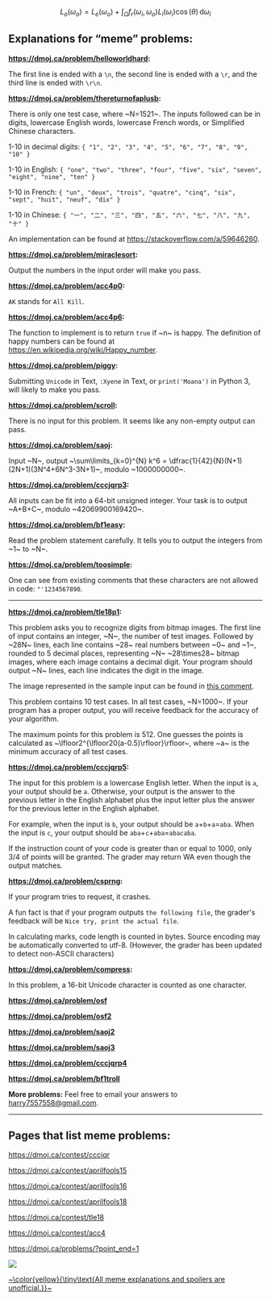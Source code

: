 $$L_o(\omega_o)=L_e(\omega_o)+\int_\Omega f_r(\omega_i,\omega_o)L_i(\omega_i)\cos(\theta)\,\mathrm{d}\omega_i$$

## Explanations for “meme” problems:

**https://dmoj.ca/problem/helloworldhard:**

The first line is ended with a `\n`, the second line is ended with a `\r`, and the third line is ended with `\r\n`.

**https://dmoj.ca/problem/thereturnofaplusb:**

There is only one test case, where ~N=1521~. The inputs followed can be in digits, lowercase English words, lowercase French words, or Simplified Chinese characters.

1-10 in decimal digits: `{ "1", "2", "3", "4", "5", "6", "7", "8", "9", "10" }`

1-10 in English: `{ "one", "two", "three", "four", "five", "six", "seven", "eight", "nine", "ten" }`

1-10 in French: `{ "un", "deux", "trois", "quatre", "cinq", "six", "sept", "huit", "neuf", "dix" }`

1-10 in Chinese: `{ "一", "二", "三", "四", "五", "六", "七", "八", "九", "十" }`

An implementation can be found at https://stackoverflow.com/a/59646260.

**https://dmoj.ca/problem/miraclesort:**

Output the numbers in the input order will make you pass.

**https://dmoj.ca/problem/acc4p0:**

`AK` stands for `All Kill`.

**https://dmoj.ca/problem/acc4p6:**

The function to implement is to return `true` if ~n~ is happy. The definition of happy numbers can be found at https://en.wikipedia.org/wiki/Happy_number.

**https://dmoj.ca/problem/piggy:**

Submitting `Unicode` in Text, `:Xyene` in Text, or `print('Moana')` in Python 3, will likely to make you pass.

**https://dmoj.ca/problem/scroll:**

There is no input for this problem. It seems like any non-empty output can pass.

**https://dmoj.ca/problem/saoj:**

Input ~N~, output ~\sum\limits_{k=0}^{N} k^6 = \dfrac{1}{42}{N}(N+1)(2N+1)(3N^4+6N^3-3N+1)~, modulo ~1000000000~.

**https://dmoj.ca/problem/cccjqrp3:**

All inputs can be fit into a 64-bit unsigned integer. Your task is to output ~A+B+C~, modulo ~42069900169420~.

**https://dmoj.ca/problem/bf1easy:**

Read the problem statement carefully. It tells you to output the integers from ~1~ to ~N~.

**https://dmoj.ca/problem/toosimple:**

One can see from existing comments that these characters are not allowed in code: `"'1234567890`.

--------

**https://dmoj.ca/problem/tle18p1:**

This problem asks you to recognize digits from bitmap images. The first line of input contains an integer, ~N~, the number of test images. Followed by ~28N~ lines, each line contains ~28~ real numbers between ~0~ and ~1~, rounded to 5 decimal places, representing ~N~ ~28\times28~ bitmap images, where each image contains a decimal digit. Your program should output ~N~ lines, each line indicates the digit in the image.

The image represented in the sample input can be found in [this comment](https://dmoj.ca/problem/tle18p1#comment-12374).

This problem contains 10 test cases. In all test cases, ~N=1000~. If your program has a proper output, you will receive feedback for the accuracy of your algorithm.

The maximum points for this problem is 512. One guesses the points is calculated as ~\lfloor2^{\lfloor20(a-0.5)\rfloor}\rfloor~, where ~a~ is the minimum accuracy of all test cases.

**https://dmoj.ca/problem/cccjqrp5:**

The input for this problem is a lowercase English letter. When the input is `a`, your output should be `a`. Otherwise, your output is the answer to the previous letter in the English alphabet plus the input letter plus the answer for the previous letter in the English alphabet.

For example, when the input is `b`, your output should be `a`+`b`+`a`=`aba`. When the input is `c`, your output should be `aba`+`c`+`aba`=`abacaba`.

If the instruction count of your code is greater than or equal to 1000, only 3/4 of points will be granted. The grader may return WA even though the output matches.

**https://dmoj.ca/problem/csprng:**

If your program tries to request, it crashes.

A fun fact is that if your program outputs `the following file`, the grader's feedback will be `Nice try, print the actual file`.

In calculating marks, code length is counted in bytes. Source encoding may be automatically converted to utf-8. (However, the grader has been updated to detect non-ASCII characters)

**https://dmoj.ca/problem/compress:**

In this problem, a 16-bit Unicode character is counted as one character.

**https://dmoj.ca/problem/osf**

**https://dmoj.ca/problem/osf2**

**https://dmoj.ca/problem/saoj2**

**https://dmoj.ca/problem/saoj3**

**https://dmoj.ca/problem/cccjqrp4**

**https://dmoj.ca/problem/bf1troll**

**More problems:** Feel free to email your answers to [harry7557558@gmail.com](mailto:harry7557558@gmail.com).

--------

## Pages that list meme problems:

https://dmoj.ca/contest/cccjqr

https://dmoj.ca/contest/aprilfools15

https://dmoj.ca/contest/aprilfools16

https://dmoj.ca/contest/aprilfools18

https://dmoj.ca/contest/tle18

https://dmoj.ca/contest/acc4

https://dmoj.ca/problems/?point_end=1

[![](https://i.stack.imgur.com/Vkq2a.png)](#)


[~\color{yellow}{\tiny\text{All meme explanations and spoilers are unofficial.}}~](https://dmoj.ca/problem/hci16moana)